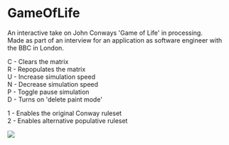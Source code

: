 # GameOfLife

An interactive take on John Conways 'Game of Life' in processing.    
Made as part of an interview for an application as software engineer with the BBC in London. 
  
  
C - Clears the matrix  
R - Repopulates the matrix  
U - Increase simulation speed  
N - Decrease simulation speed  
P - Toggle pause simulation  
D - Turns on 'delete paint mode'  
  
1 - Enables the original Conway ruleset  
2 - Enables alternative populative ruleset  
  
  
  





![](/demo.gif)
